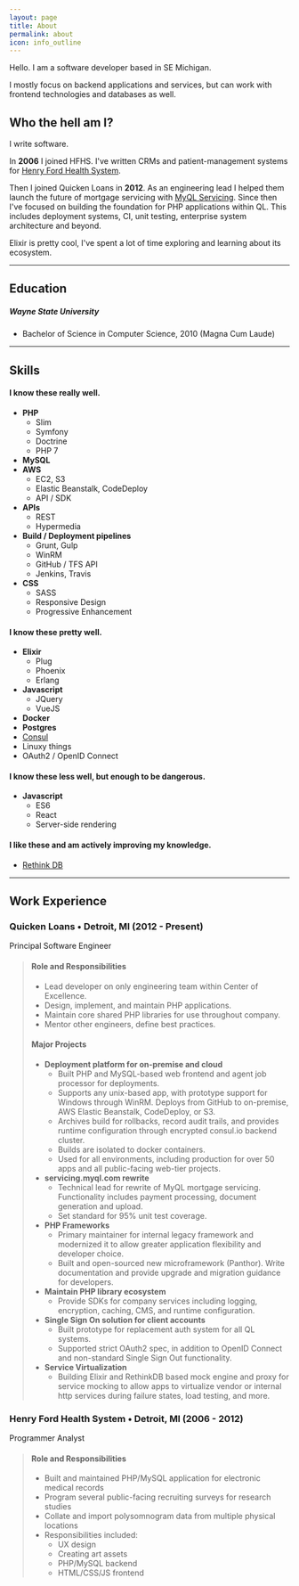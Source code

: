 ```yaml
---
layout: page
title: About
permalink: about
icon: info_outline
---
```


Hello. I am a software developer based in SE Michigan.

I mostly focus on backend applications and services, but can work with frontend technologies and databases as well.

## Who the hell am I?

I write software. 

In **2006** I joined HFHS. I've written CRMs and patient-management systems for [Henry Ford Health System](http://www.henryford.com).

Then I joined Quicken Loans in **2012**. As an engineering lead I helped them launch the future of mortgage servicing with [MyQL Servicing](https://myql.com). Since then I've focused on building the foundation for PHP applications within QL. This includes deployment systems, CI, unit testing, enterprise system architecture and beyond.

Elixir is pretty cool, I've spent a lot of time exploring and learning about its ecosystem.

---

## Education

##### Wayne State University

- Bachelor of Science in Computer Science, 2010 (Magna Cum Laude)

---

## Skills

#### I know these really well.

- **PHP**
    - Slim
    - Symfony
    - Doctrine
    - PHP 7
- **MySQL**
- **AWS**
    - EC2, S3
    - Elastic Beanstalk, CodeDeploy
    - API / SDK
- **APIs**
    - REST
    - Hypermedia
- **Build / Deployment pipelines**
    - Grunt, Gulp
    - WinRM
    - GitHub / TFS API
    - Jenkins, Travis
- **CSS**
    - SASS
    - Responsive Design
    - Progressive Enhancement

#### I know these pretty well.

- **Elixir**
    - Plug
    - Phoenix
    - Erlang
- **Javascript**
    - JQuery
    - VueJS
- **Docker**
- **Postgres**
- [Consul](https://www.consul.io)
- Linuxy things
- OAuth2 / OpenID Connect

#### I know these less well, but enough to be dangerous.

- **Javascript**
    - ES6
    - React
    - Server-side rendering

#### I like these and am actively improving my knowledge.

- [Rethink DB](http://rethinkdb.com)

---

## Work Experience

### Quicken Loans • Detroit, MI (2012 - Present)

Principal Software Engineer

> #### Role and Responsibilities
>
> - Lead developer on only engineering team within Center of Excellence.
> - Design, implement, and maintain PHP applications.
> - Maintain core shared PHP libraries for use throughout company. 
> - Mentor other engineers, define best practices.
> 
> #### Major Projects
> 
> - **Deployment platform for on-premise and cloud**
>   - Built PHP and MySQL-based web frontend and agent job processor for deployments.
>   - Supports any unix-based app, with prototype support for Windows through WinRM. Deploys from GitHub to on-premise, AWS Elastic Beanstalk, CodeDeploy, or S3.
>   - Archives build for rollbacks, record audit trails, and provides runtime configuration through encrypted consul.io backend cluster.
>   - Builds are isolated to docker containers.
>   - Used for all environments, including production for over 50 apps and all public-facing web-tier projects.
> - **servicing.myql.com rewrite**
>   - Technical lead for rewrite of MyQL mortgage servicing. Functionality includes payment processing, document generation and upload.
>   - Set standard for 95% unit test coverage.
> - **PHP Frameworks**
>   - Primary maintainer for internal legacy framework and modernized it to allow greater application flexibility and developer choice.
>   - Built and open-sourced new microframework (Panthor). Write documentation and provide upgrade and migration guidance for developers.
> - **Maintain PHP library ecosystem**
>   - Provide SDKs for company services including logging, encryption, caching, CMS, and runtime configuration.
> - **Single Sign On solution for client accounts**
>   - Built prototype for replacement auth system for all QL systems.
>   - Supported strict OAuth2 spec, in addition to OpenID Connect and non-standard Single Sign Out functionality.
> - **Service Virtualization**
>   - Building Elixir and RethinkDB based mock engine and proxy for service mocking to allow apps to virtualize vendor or internal http services during failure states, load testing, and more.

### Henry Ford Health System • Detroit, MI (2006 - 2012)

Programmer Analyst

> #### Role and Responsibilities
>
> - Built and maintained PHP/MySQL application for electronic medical records
> - Program several public-facing recruiting surveys for research studies
> - Collate and import polysomnogram data from multiple physical locations 
> - Responsibilities included:
>     - UX design
>     - Creating art assets
>     - PHP/MySQL backend
>     - HTML/CSS/JS frontend
